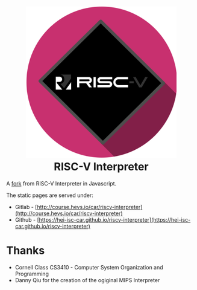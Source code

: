 <h1 align="center">
  <br>
  <img src="img/CAr-riscv.png" alt="RISC-V Interpreter Logo" width="400">
  <br>
  RISC-V Interpreter
  <br>
</h1>

A [fork](https://www.cs.cornell.edu/courses/cs3410/2019sp/riscv/interpreter/) from RISC-V Interpreter in Javascript.

The static pages are served under:
* Gitlab - [http://course.hevs.io/car/riscv-interpreter](http://course.hevs.io/car/riscv-interpreter)
* Github - [https://hei-isc-car.github.io/riscv-interpreter](https://hei-isc-car.github.io/riscv-interpreter)


# Thanks
* Cornell Class CS3410 - Computer System Organization and Programming
* Danny Qiu for the creation of the ogiginal MIPS Interpreter
